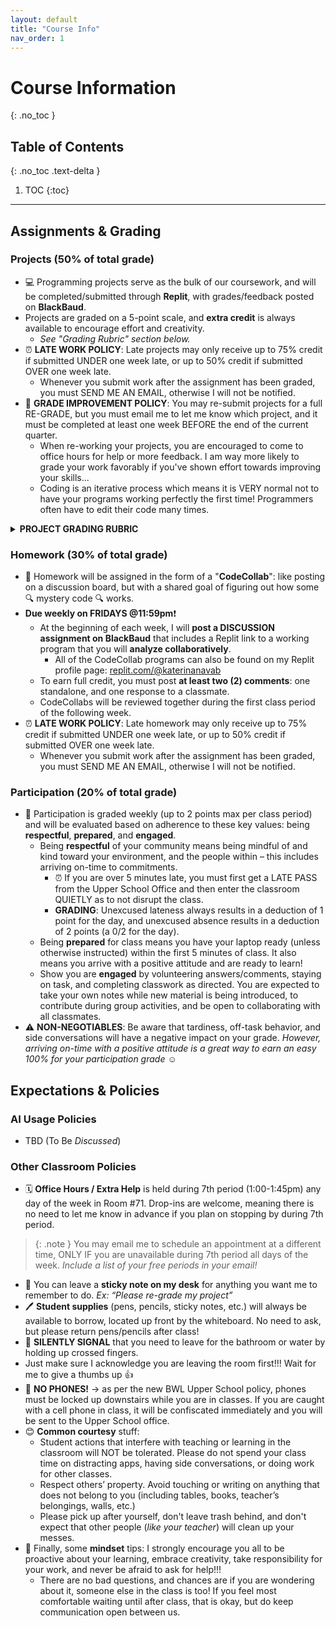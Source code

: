 ```yaml
---
layout: default
title: "Course Info"
nav_order: 1
---
```


# Course Information
{: .no_toc }

## Table of Contents
{: .no_toc .text-delta }

1. TOC
{:toc}

---
## Assignments & Grading

### Projects (50% of total grade)
* 💻 Programming projects serve as the bulk of our coursework, and will be completed/submitted through **Replit**, with grades/feedback posted on **BlackBaud**.
* Projects are graded on a 5-point scale, and **extra credit** is always available to encourage effort and creativity.
  * _See "Grading Rubric" section below._
* ⏰ **LATE WORK POLICY**: Late projects may only receive up to 75% credit if submitted UNDER one week late, or up to 50% credit if submitted OVER one week late.
  * Whenever you submit work after the assignment has been graded, you must SEND ME AN EMAIL, otherwise I will not be notified.
* 💯 **GRADE IMPROVEMENT POLICY**: You may re-submit projects for a full RE-GRADE, but you must email me to let me know which project, and it must be completed at least one week BEFORE the end of the current quarter.
  * When re-working your projects, you are encouraged to come to office hours for help or more feedback. I am way more likely to grade your work favorably if you've shown effort towards improving your skills...
  * Coding is an iterative process which means it is VERY normal not to have your programs working perfectly the first time! Programmers often have to edit their code many times.
 
<details>
<summary><strong>PROJECT GRADING RUBRIC</strong></summary>

<p class="fs-3 highlight">Programming projects are evaluated via a qualitative system considering a program’s efficiency, legibility, correctness, completeness, comments, etc. This rubric employs a 5-point scale. The assignment score is then adjusted to be out of 10 points, such that students earn a baseline of 50% credit for submitted work. Extra credit may be awarded for exceptional effort!</p>


<div>
<table><thead>
  <tr>
    <th class="text-center fw-700">EVALUATION</th>
    <th class="text-center fw-700">SCORE</th>
    <th class="text-center fw-700">PERCENT</th>
  </tr></thead>
<tbody>
  <tr>
    <td class="fs-1">A submission that exceeds standard expectations, often reflecting additional work beyond the requirements or gets the job done in a particularly elegant way. Rarely awarded, but well-earned.</td>
    <td class="text-center">6/5</td>
    <td class="text-center">110%</td>
  </tr>
  <tr>
    <td class="fs-1">A submission that satisfies all the requirements for the assignment and demonstrates sufficient effort. It reflects solid understanding and a job well done.</td>
    <td class="text-center">5/5</td>
    <td class="text-center">100%</td>
  </tr>
  <tr>
    <td class="fs-1">A submission that meets most of the requirements for the assignment, possibly with a few small problems. Alternatively, it may meet all of the base requirements but through a "bare minimum" effort.</td>
    <td class="text-center">4/5</td>
    <td class="text-center">90%</td>
  </tr>
  <tr>
    <td class="fs-1">A submission that has several problems that cause it to fall short of the requirements for the assignment. It may also demonstrate some misunderstanding of the underlying concepts.</td>
    <td class="text-center">3/5</td>
    <td class="text-center">80%</td>
  </tr>
  <tr>
    <td class="fs-1">A submission that has extremely serious problems (i.e. the program does not compile or run), but nonetheless shows some effort and understanding.</td>
    <td class="text-center">2/5</td>
    <td class="text-center">70%</td>
  </tr>
  <tr>
    <td class="fs-1">A submission that shows little effort and does not represent passing work.</td>
    <td class="text-center">1/5</td>
    <td class="text-center">60%</td>
  </tr>
  <tr>
    <td class="fs-1">Assignment “submitted” but has insufficient evidence of individual work.</td>
    <td class="text-center">0/5</td>
    <td class="text-center">50%</td>
  </tr>
</tbody></table>
</div>

</details>

### Homework (30% of total grade)
* 💬 Homework will be assigned in the form of a "**CodeCollab**": like posting on a discussion board, but with a shared goal of figuring out how some 🔍 mystery code 🔍 works.
* **Due weekly on FRIDAYS @11:59pm**❗
  * At the beginning of each week, I will **post a DISCUSSION assignment on BlackBaud** that includes a Replit link to a working program that you will **analyze collaboratively**.
    * All of the CodeCollab programs can also be found on my Replit profile page: [replit.com/@katerinanavab](replit.com/@katerinanavab)
  * To earn full credit, you must post **at least two (2) comments**: one standalone, and one response to a classmate.
  * CodeCollabs will be reviewed together during the first class period of the following week.
* ⏰ **LATE WORK POLICY**: Late homework may only receive up to 75% credit if submitted UNDER one week late, or up to 50% credit if submitted OVER one week late.
  * Whenever you submit work after the assignment has been graded, you must SEND ME AN EMAIL, otherwise I will not be notified.

### Participation (20% of total grade)
* 👥 Participation is graded weekly (up to 2 points max per class period) and will be evaluated based on adherence to these key values: being **respectful**, **prepared**, and **engaged**.
  * Being **respectful** of your community means being mindful of and kind toward your environment, and the people within – this includes arriving on-time to commitments.
    * ⏰ If you are over 5 minutes late, you must first get a LATE PASS from the Upper School Office and then enter the classroom QUIETLY as to not disrupt the class.
    * **GRADING**: Unexcused lateness always results in a deduction of 1 point for the day, and unexcused absence results in a deduction of 2 points (a 0/2 for the day).
  * Being **prepared** for class means you have your laptop ready (unless otherwise instructed) within the first 5 minutes of class. It also means you arrive with a positive attitude and are ready to learn!
  * Show you are **engaged** by volunteering answers/comments, staying on task, and completing classwork as directed. You are expected to take your own notes while new material is being introduced, to contribute during group activities, and be open to collaborating with all classmates.
* ⚠️ **NON-NEGOTIABLES**: Be aware that tardiness, off-task behavior, and side conversations will have a negative impact on your grade. _However, arriving on-time with a positive attitude is a great way to earn an easy 100% for your participation grade_ ☺︎

## Expectations & Policies

### AI Usage Policies
* TBD (To Be _Discussed_)

### Other Classroom Policies
* 🗓️ **Office Hours / Extra Help** is held during <span class="text-purple-000">7th period (1:00-1:45pm) any day of the week in Room #71</span>. Drop-ins are welcome, meaning there is no need to let me know in advance if you plan on stopping by during 7th period.
 
> {: .note } 
> You may email me to schedule an appointment at a different time, ONLY IF you are unavailable during 7th period all days of the week. _Include a list of your free periods in your email!_

* 📝 You can leave a **sticky note on my desk** for anything you want me to remember to do. *Ex: “Please re-grade my project”*
* 🖊️ **Student supplies** (pens, pencils, sticky notes, etc.) will always be available to borrow, located up front by the whiteboard. No need to ask, but please return pens/pencils after class! 
* 🤞 **SILENTLY SIGNAL** that you need to leave for the bathroom or water by holding up crossed fingers.
 * Just make sure I acknowledge you are leaving the room first!!! Wait for me to give a thumbs up 👍
* 📱 **NO PHONES!** → as per the new BWL Upper School policy, phones must be locked up downstairs while you are in classes. If you are caught with a cell phone in class, it will be confiscated immediately and you will be sent to the Upper School office. 
* 😊 **Common courtesy** stuff:
  * Student actions that interfere with teaching or learning in the classroom will NOT be tolerated. Please do not spend your class time on distracting apps, having side conversations, or doing work for other classes. 
  * Respect others’ property. Avoid touching or writing on anything that does not belong to you (including tables, books, teacher’s belongings, walls, etc.)
  * Please pick up after yourself, don't leave trash behind, and don't expect that other people (_like your teacher_) will clean up your messes.
* 🧠 Finally, some **mindset** tips: I strongly encourage you all to be proactive about your learning, embrace creativity, take responsibility for your work, and never be afraid to ask for help!!!
  * There are no bad questions, and chances are if you are wondering about it, someone else in the class is too! If you feel most comfortable waiting until after class, that is okay, but do keep communication open between us.

